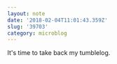 ```yaml
---
layout: note
date: '2018-02-04T11:01:43.359Z'
slug: '39703'
category: microblog
---
```

It&#39;s time to take back my tumblelog.
